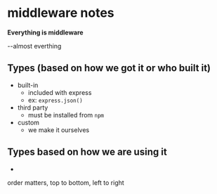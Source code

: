 # middleware notes

**Everything is middleware**

 --almost everthing

 ## Types (based on how we got it or who built it)

 - built-in 
    - included with express
    - ex: `express.json()`
 - third party 
    - must be installed from `npm`
 - custom 
    - we make it ourselves


## Types based on how we are using it

- 


order matters, top to bottom, left to right